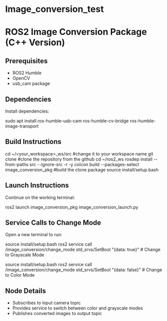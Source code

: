 # Image_conversion_test

# ROS2 Image Conversion Package (C++ Version)

## Prerequisites
- ROS2 Humble
- OpenCV
- usb_cam package

## Dependencies
Install dependencies:

sudo apt install ros-humble-usb-cam ros-humble-cv-bridge ros-humble-image-transport

## Build Instructions

cd ~/<your_workspace>_ws/src          #change it to your workspace name
git clone <repository-url>            #clone the repository from the github
cd ~/ros2_ws
rosdep install --from-paths src --ignore-src -r -y
colcon build --packages-select image_conversion_pkg    #build the clone package
source install/setup.bash      

## Launch Instructions
Continue on the working terminal:

ros2 launch image_conversion_pkg image_conversion_launch.py


## Service Calls to Change Mode

Open a new terminal to run:

source install/setup.bash
ros2 service call /image_conversion/change_mode std_srvs/SetBool "{data: true}"      # Change to Grayscale Mode

source install/setup.bash
ros2 service call /image_conversion/change_mode std_srvs/SetBool "{data: false}"     # Change to Color Mode

## Node Details
- Subscribes to input camera topic
- Provides service to switch between color and grayscale modes
- Publishes converted images to output topic

